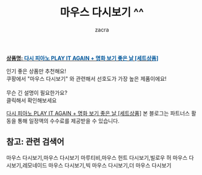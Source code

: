 ﻿---
layout: post
title:  "마우스 다시보기 ^^"
author: zacra
categories: [ 아이템 ]
tags: [마우스 다시보기,마우스 다시보기 마루티비,마우스 헌트 다시보기,빌로우 허 마우스 다시보기,레모네이드 마우스 다시보기,빅 마우스 다시보기,더 마우스 다시보기]
image: https://static.coupangcdn.com/image/vendor_inventory/images/2019/02/11/12/3/3704e71b-59f3-43dd-8422-ef49b03b037d.jpg 
description: "쿠팡에서 마우스 다시보기 관련 키워드로 가장 고객 선호도가 높은 제품이랍니다."
rating: 4.5
---

<a href="https://link.coupang.com/re/AFFSDP?lptag=AF8407795&pageKey=184535095&itemId=528099441&vendorItemId=4373535734&traceid=V0-153-4692ce98848c9aba"><b>상품명: <font color='#01579B'>다시 피아노 PLAY IT AGAIN + 명화 보기 좋은 날 [세트상품]</font></b></a>

인기 좋은 상품만 추천해요!<br/>
쿠팡에서 "마우스 다시보기" 와 관련해서 선호도가 가장 높은 제품이에요!<br/><br/>
무슨 긴 설명이 필요한가요?  
클릭해서 확인해보세요


<a href="https://link.coupang.com/re/AFFSDP?lptag=AF8407795&pageKey=184535095&itemId=528099441&vendorItemId=4373535734&traceid=V0-153-4692ce98848c9aba">다시 피아노 PLAY IT AGAIN + 명화 보기 좋은 날 [세트상품]</a>
본 블로그는 파트너스 활동을 통해 일정액의 수수료를 제공받을 수 있습니다.

## 참고: 관련 검색어    
마우스 다시보기,마우스 다시보기 마루티비,마우스 헌트 다시보기,빌로우 허 마우스 다시보기,레모네이드 마우스 다시보기,빅 마우스 다시보기,더 마우스 다시보기